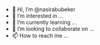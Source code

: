 - 👋 Hi, I’m @nasirabubeker
- 👀 I’m interested in ...
- 🌱 I’m currently learning ...
- 💞️ I’m looking to collaborate on ...
- 📫 How to reach me ...

<!---
nasirabubeker/nasirabubeker is a ✨ special ✨ repository because its `README.md` (this file) appears on your GitHub profile.
You can click the Preview link to take a look at your changes.
--->
